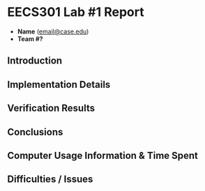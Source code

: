 # EECS301 Lab #1 Report

* **Name** (email@case.edu)
* **Team #?**


## Introduction



## Implementation Details



## Verification Results



## Conclusions



## Computer Usage Information & Time Spent



## Difficulties / Issues

